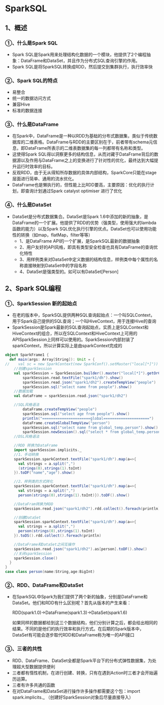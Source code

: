 # SparkSQL

## 1、概述

### ①、什么是Spark SQL

* Spark SQL是Spark用来处理结构化数据的一个模块，他提供了2个编程抽象：DataFrame和DataSet，并且作为分布式SQL查询引擎的作用。
* Spark SQL是将SparkSQL转换成RDD，然后提交到集群执行，执行效率快

### ②、Spark SQL的特点

* 易整合
* 统一的数据访问方式
* 兼容Hive
* 标准的数据连接

### ③、什么是DataFrame

* 在Spark中，DataFrame是一种以RDD为基础的分布式数据集，类似于传统数据库的二维表格。DataFrame与RDD的主要区别在于，前者带有schema元信息，即DataFrame所表示的二维表数据集的每一列都带有名称和类型。
* 这使得Spark SQL得以洞察更多的结构信息，从而对藏于DataFrame背后的数据源以及作用与DataFrame之上的变换进行了针对性的优化，最终达到大幅提升运行时效率的目标。
* 反观RDD，由于无从得知所存数据的具体内部结构，SparkCore只能在stage层面进行简单、通用的流水优化。
* DataFrame也是懒执行的，但性能上比RDD要高，主要原因：优化的执行计划，即查询计划通过Spark catalyst optimiser 进行了优化

### ④、什么是DataSet

* DataSet是分布式数据集合。DataSet是Spark 1.6中添加的新的抽象，是DataFrame的一个扩展。他提供了RDD的优势（强类型，使用强大的lambda函数的能力）以及Spark SQL优化执行引擎的优点。DataSet也可以使用功能性的转换（如map，flatMap，filter等等）
  * 1、是DataFrame API的一个扩展，是SparkSQL最新的数据抽象
  * 2、用户友好的API风格，即具有类型安全检查也具有DataFrame的查询优化特性
  * 3、用样例类来对DataSet中定义数据的结构信息，样例类中每个属性的名称直接映射到DataSet中的字段名称
  * 4、DataSet是强类型的。如可以有DataSet[Person]

## 2、Spark SQL编程

### ①、SparkSession 新的起始点

* 在老的版本中，SparkSQL提供两种SQL查询起始点：一个叫SQLContext，用于Spark自己提供的SQL查询；一个叫HiveContext，用于连接Hive的查询
* SparkSession是Spark最新的SQL查询起始点，实质上是SQLContext和HiveContext的组合，所以在SQLContext和HiveContext上可用的APISparkSession上同样可以使用的。SparkSession内部封装了sparkContext，所以计算实际上是由sparkContext完成的

```scala
object SparkFrame1 {
  def main(args: Array[String]): Unit = {
//    val sc = new SparkContext(new SparkConf().setMaster("local[*]"))
    //创建sparkSession
    val sparkSession = SparkSession.builder().master("local[*]").getOrCreate()
        sparkSession.read.textFile("spark1/dh").show()
        sparkSession.read.json("spark1/dh2").createTempView("people")
        sparkSession.sql("select name from people").show()
    //数据加载
    val dataFrame = sparkSession.read.json("spark1/dh2")

    //SQL风格语法
        dataFrame.createTempView("people")
        sparkSession.sql("select age from people").show()
        println("======================global=====================")
        dataFrame.createGlobalTempView("person")
        sparkSession.sql("select name from global_temp.person").show()
        sparkSession.newSession().sql("select * from global_temp.person").show()
    //DSL风格语法

    //RDD 转换为DataFrame
    import sparkSession.implicits._
    //1、手动转换
    sparkSession.sparkContext.textFile("spark1/dh").map(a=>{
      val strings = a.split(",")
      (strings(0),strings(1).toInt)
    }).toDF("name","age").show()

    //2、样例类的方式转化
    sparkSession.sparkContext.textFile("spark1/dh").map(a=>{
      val strings = a.split(",")
      person(strings(0),strings(1).toInt)}).toDF().show()

    //DataFram转换为RDD
    sparkSession.read.json("spark1/dh2").rdd.collect().foreach(println)

    //创建DataSet
    sparkSession.sparkContext.textFile("spark1/dh").map(a=>{
      val strings = a.split(",")
      person(strings(0),strings(1).toInt)
    }).toDS().rdd.collect().foreach(println)

    //DataFrame和DataSet之间互操作
    sparkSession.read.json("spark1/dh2").as[person].toDF().show()
    //关闭sparkSession
    sparkSession.close()
  }
}
case class person(name:String,age:BigInt)
```

### ②、RDD、DataFrame和DataSet

* 在SparkSQL中Spark为我们提供了两个新的抽象，分别是DataFrame和DataSet。他们和RDD有什么区别呢？首先从版本的产生来看：

  RDD(spark1.0)->DataFrame(spark1.3)->DataSet(spark1.6)

  如果同样的数据都给到这三个数据结构，他们分别计算之后，都会给出相同的结果。不同的是他们的执行效率和执行方式。在后期的Spark版本中，DataSet有可能会逐步取代RDD和DataFrame称为唯一的API接口

### ③、三者的共性

* RDD、DataFrame、DataSet全都是Spark平台下的分布式弹性数据集，为处理超大型数据提供便利
* 三者都有惰性机制，在进行创建、转换，只有在遇到Action时三者才会开始遍历运算。
* 三者有许多共通的函数
* 在对DataFrame和DataSet进行操作许多操作都需要这个包：import spark.implicits._ （创建好SparkSession对象后尽量直接导入）